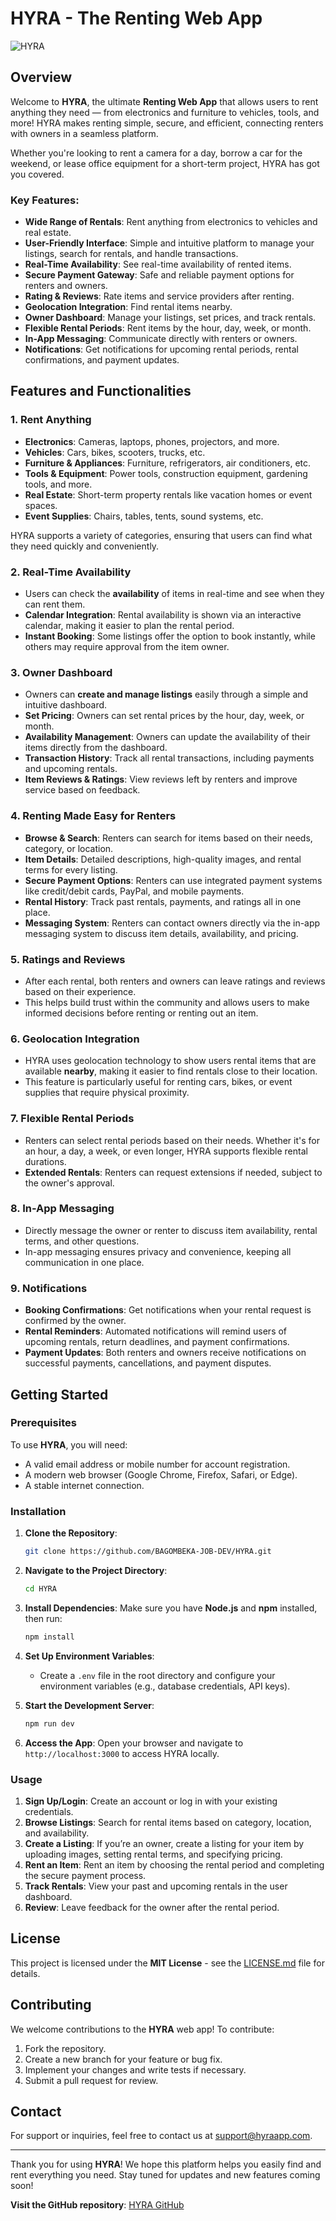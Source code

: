 
# HYRA - The Renting Web App

![HYRA](https://github.com/BAGOMBEKA-JOB-DEV/HYRA)

## Overview

Welcome to **HYRA**, the ultimate **Renting Web App** that allows users to rent anything they need — from electronics and furniture to vehicles, tools, and more! HYRA makes renting simple, secure, and efficient, connecting renters with owners in a seamless platform.

Whether you're looking to rent a camera for a day, borrow a car for the weekend, or lease office equipment for a short-term project, HYRA has got you covered.

### Key Features:
- **Wide Range of Rentals**: Rent anything from electronics to vehicles and real estate.
- **User-Friendly Interface**: Simple and intuitive platform to manage your listings, search for rentals, and handle transactions.
- **Real-Time Availability**: See real-time availability of rented items.
- **Secure Payment Gateway**: Safe and reliable payment options for renters and owners.
- **Rating & Reviews**: Rate items and service providers after renting.
- **Geolocation Integration**: Find rental items nearby.
- **Owner Dashboard**: Manage your listings, set prices, and track rentals.
- **Flexible Rental Periods**: Rent items by the hour, day, week, or month.
- **In-App Messaging**: Communicate directly with renters or owners.
- **Notifications**: Get notifications for upcoming rental periods, rental confirmations, and payment updates.

## Features and Functionalities

### 1. **Rent Anything**
   - **Electronics**: Cameras, laptops, phones, projectors, and more.
   - **Vehicles**: Cars, bikes, scooters, trucks, etc.
   - **Furniture & Appliances**: Furniture, refrigerators, air conditioners, etc.
   - **Tools & Equipment**: Power tools, construction equipment, gardening tools, and more.
   - **Real Estate**: Short-term property rentals like vacation homes or event spaces.
   - **Event Supplies**: Chairs, tables, tents, sound systems, etc.

   HYRA supports a variety of categories, ensuring that users can find what they need quickly and conveniently.

### 2. **Real-Time Availability**
   - Users can check the **availability** of items in real-time and see when they can rent them.
   - **Calendar Integration**: Rental availability is shown via an interactive calendar, making it easier to plan the rental period.
   - **Instant Booking**: Some listings offer the option to book instantly, while others may require approval from the item owner.

### 3. **Owner Dashboard**
   - Owners can **create and manage listings** easily through a simple and intuitive dashboard.
   - **Set Pricing**: Owners can set rental prices by the hour, day, week, or month.
   - **Availability Management**: Owners can update the availability of their items directly from the dashboard.
   - **Transaction History**: Track all rental transactions, including payments and upcoming rentals.
   - **Item Reviews & Ratings**: View reviews left by renters and improve service based on feedback.
   
### 4. **Renting Made Easy for Renters**
   - **Browse & Search**: Renters can search for items based on their needs, category, or location.
   - **Item Details**: Detailed descriptions, high-quality images, and rental terms for every listing.
   - **Secure Payment Options**: Renters can use integrated payment systems like credit/debit cards, PayPal, and mobile payments.
   - **Rental History**: Track past rentals, payments, and ratings all in one place.
   - **Messaging System**: Renters can contact owners directly via the in-app messaging system to discuss item details, availability, and pricing.
   
### 5. **Ratings and Reviews**
   - After each rental, both renters and owners can leave ratings and reviews based on their experience.
   - This helps build trust within the community and allows users to make informed decisions before renting or renting out an item.

### 6. **Geolocation Integration**
   - HYRA uses geolocation technology to show users rental items that are available **nearby**, making it easier to find rentals close to their location.
   - This feature is particularly useful for renting cars, bikes, or event supplies that require physical proximity.

### 7. **Flexible Rental Periods**
   - Renters can select rental periods based on their needs. Whether it's for an hour, a day, a week, or even longer, HYRA supports flexible rental durations.
   - **Extended Rentals**: Renters can request extensions if needed, subject to the owner's approval.

### 8. **In-App Messaging**
   - Directly message the owner or renter to discuss item availability, rental terms, and other questions.
   - In-app messaging ensures privacy and convenience, keeping all communication in one place.

### 9. **Notifications**
   - **Booking Confirmations**: Get notifications when your rental request is confirmed by the owner.
   - **Rental Reminders**: Automated notifications will remind users of upcoming rentals, return deadlines, and payment confirmations.
   - **Payment Updates**: Both renters and owners receive notifications on successful payments, cancellations, and payment disputes.

## Getting Started

### Prerequisites
To use **HYRA**, you will need:
- A valid email address or mobile number for account registration.
- A modern web browser (Google Chrome, Firefox, Safari, or Edge).
- A stable internet connection.

### Installation

1. **Clone the Repository**:
   ```bash
   git clone https://github.com/BAGOMBEKA-JOB-DEV/HYRA.git
   ```

2. **Navigate to the Project Directory**:
   ```bash
   cd HYRA
   ```

3. **Install Dependencies**:
   Make sure you have **Node.js** and **npm** installed, then run:
   ```bash
   npm install
   ```

4. **Set Up Environment Variables**:
   - Create a `.env` file in the root directory and configure your environment variables (e.g., database credentials, API keys).

5. **Start the Development Server**:
   ```bash
   npm run dev
   ```

6. **Access the App**:
   Open your browser and navigate to `http://localhost:3000` to access HYRA locally.

### Usage

1. **Sign Up/Login**: Create an account or log in with your existing credentials.
2. **Browse Listings**: Search for rental items based on category, location, and availability.
3. **Create a Listing**: If you’re an owner, create a listing for your item by uploading images, setting rental terms, and specifying pricing.
4. **Rent an Item**: Rent an item by choosing the rental period and completing the secure payment process.
5. **Track Rentals**: View your past and upcoming rentals in the user dashboard.
6. **Review**: Leave feedback for the owner after the rental period.

## License

This project is licensed under the **MIT License** - see the [LICENSE.md](LICENSE.md) file for details.

## Contributing

We welcome contributions to the **HYRA** web app! To contribute:

1. Fork the repository.
2. Create a new branch for your feature or bug fix.
3. Implement your changes and write tests if necessary.
4. Submit a pull request for review.

## Contact

For support or inquiries, feel free to contact us at support@hyraapp.com.

---

Thank you for using **HYRA**! We hope this platform helps you easily find and rent everything you need. Stay tuned for updates and new features coming soon!

**Visit the GitHub repository**: [HYRA GitHub](https://github.com/BAGOMBEKA-JOB-DEV/HYRA)
```
